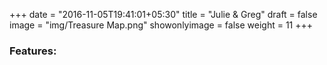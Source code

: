+++
date = "2016-11-05T19:41:01+05:30"
title = "Julie & Greg"
draft = false
image = "img/Treasure Map.png"
showonlyimage = false
weight = 11
+++

<!--more-->
<h3>Features:</h3>
<ul>
    
</ul>